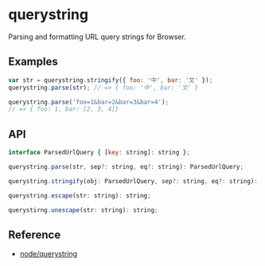 querystring
===========
Parsing and formatting URL query strings for Browser.

## Examples
```js
var str = querystring.stringify({ foo: '中', bar: '文' });
querystring.parse(str); // => { foo: '中', bar: '文' }

querystring.parse('foo=1&bar=2&bar=3&bar=4');
// => { foo: 1, bar: [2, 3, 4]}
```


## API
```js
interface ParsedUrlQuery { [key: string]: string };

querystring.parse(str, sep?: string, eq?: string): ParsedUrlQuery;

querystring.stringify(obj: ParsedUrlQuery, sep?: string, eq?: string): string;

querystring.escape(str: string): string;

querystirng.unescape(str: string): string;
```

## Reference
- [node/querystring](https://nodejs.org/api/querystring.html)